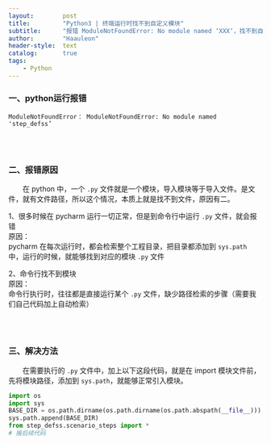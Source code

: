 ```yaml
---
layout:        post
title:         "Python3 | 终端运行时找不到自定义模块"
subtitle:      "报错 ModuleNotFoundError: No module named ‘XXX‘，找不到自定义模块"
author:        "Haauleon"
header-style:  text
catalog:       true
tags:
    - Python
---
```



### 一、python运行报错
```python3
ModuleNotFoundError： ModuleNotFoundError: No module named 'step_defss’
```

<br><br>

### 二、报错原因
&emsp;&emsp;在 python 中，一个 `.py` 文件就是一个模块，导入模块等于导入文件。是文件，就有文件路径，所以这个情况，本质上就是找不到文件，原因有二。      

1、很多时候在 pycharm 运行一切正常，但是到命令行中运行 `.py` 文件，就会报错                    
原因：  
pycharm 在每次运行时，都会检索整个工程目录，把目录都添加到 `sys.path` 中，运行的时候，就能够找到对应的模块 `.py` 文件        

2、命令行找不到模块         
原因：           
命令行执行时，往往都是直接运行某个 `.py` 文件，缺少路径检索的步骤（需要我们自己代码加上自动检索）      

<br><br>

### 三、解决方法
&emsp;&emsp;在需要执行的 `.py` 文件中，加上以下这段代码，就是在 import 模块文件前，先将模块路径，添加到 `sys.path`，就能够正常引入模块。      
```python
import os
import sys
BASE_DIR = os.path.dirname(os.path.dirname(os.path.abspath(__file__)))
sys.path.append(BASE_DIR)
from step_defss.scenario_steps import *
# 接后续代码
```